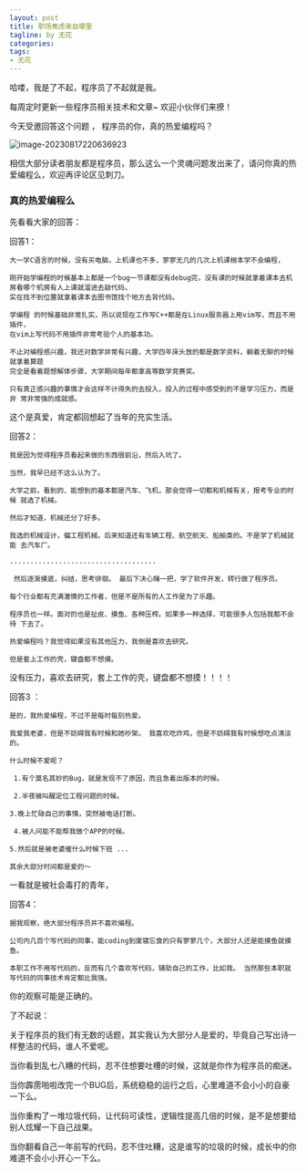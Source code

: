 ```yaml
---
layout: post
title: 职场焦虑来自哪里
tagline: by 无花
categories: 
tags:
- 无花
---
```




哈喽，我是了不起，程序员了不起就是我。

每周定时更新一些程序员相关技术和文章~ 欢迎小伙伴们来撩！

<!--more-->



今天受邀回答这个问题 ， 程序员的你，真的热爱编程吗？

![image-20230817220636923](http://www.javanorth.cn/assets/images/2023/Flowerless/2308cyxy-001.jpg)

相信大部分读者朋友都是程序员，那么这么一个灵魂问题发出来了，请问你真的热爱编程么，欢迎再评论区见刺刀。

### 真的热爱编程么

先看看大家的回答： 



回答1：

```
大一学C语言的时候，没有买电脑，上机课也不多，寥寥无几的几次上机课根本学不会编程，

刚开始学编程的时候基本上都是一个bug一节课都没有debug完，没有课的时候就拿着课本去机房看哪个机房有人上课就溜进去敲代码，
实在找不到位置就拿着课本去图书馆找个地方去背代码。

学编程 的时候基础非常扎实，所以说现在工作写C++都是在Linux服务器上用vim写，而且不用插件，
在vim上写代码不用插件非常考验个人的基本功。

不止对编程感兴趣，我还对数学非常有兴趣，大学四年床头放的都是数学资料，躺着无聊的时候就拿着算题
完全是看着题想解体步骤，大学期间每年都拿高等数学竞赛奖。

只有真正感兴趣的事情才会这样不计得失的去投入，投入的过程中感受到的不是学习压力，而是非 常非常强的成就感。 
```



这个是真爱，肯定都回想起了当年的充实生活。



回答2：

```
我是因为觉得程序员看起来做的东西很前沿，然后入坑了。 

当然，我早已经不这么认为了。 

大学之前，看到的、能想到的基本都是汽车、飞机，那会觉得一切都和机械有关，报考专业的时候 就选了机械。 

然后才知道，机械还分了好多。 

我选的机械设计，偏工程机械。后来知道还有车辆工程、航空航天、船舶类的。不是学了机械就能 去汽车厂。 

....................................

 然后逐渐摸底，纠结，思考徘徊。 最后下决心赌一把，学了软件开发，转行做了程序员。

每个行业都有充满激情的工作者，但是不是所有的人工作是为了乐趣。 

程序员也一样。面对的也是扯皮、摸鱼、各种压榨。如果多一种选择，可能很多人包括我都不会待 下去了。 

热爱编程吗？我觉得如果没有其他压力，我倒是喜欢去研究。 

但是套上工作的壳，键盘都不想摸。
```



没有压力，喜欢去研究，套上工作的壳，键盘都不想摸！！！！





回答3 ：

```
是的，我热爱编程，不过不是每时每刻热爱。 

我爱我老婆，但是不妨碍我有时候和她吵架。 我喜欢吃炸鸡，但是不妨碍我有时候想吃点清淡的。 

什么时候不爱呢？

 1.有个莫名其妙的Bug，就是发现不了原因，而且急着出版本的时候。

 2.半夜被叫醒定位工程问题的时候。 

3.晚上忙碌自己的事情，突然被电话打断。

 4.被人问能不能帮我做个APP的时候。 

5.然后就是被老婆催什么时候下班 ... 

其余大部分时间都是爱的～
```



一看就是被社会毒打的青年，



回答4：

```
据我观察，绝大部分程序员并不喜欢编程。 

公司内几百个写代码的同事，能coding到废寝忘食的只有寥寥几个，大部分人还是能摸鱼就摸鱼。 

本职工作不用写代码的，反而有几个喜欢写代码，辅助自己的工作，比如我。 当然那些本职就写代码的同事技术肯定都比我强。
```



你的观察可能是正确的。



了不起说： 

关于程序员的我们有无数的话题，其实我认为大部分人是爱的，毕竟自己写出诗一样整洁的代码，谁人不爱呢。 

当你看到乱七八糟的代码，忍不住想要吐槽的时候，这就是你作为程序员的痴迷。

当你霹雳啪啦改完一个BUG后，系统稳稳的运行之后，心里难道不会小小的自豪一下么。

当你重构了一堆垃圾代码，让代码可读性，逻辑性提高几倍的时候，是不是想要给别人炫耀一下自己战果。

当你翻看自己一年前写的代码，忍不住吐糟，这是谁写的垃圾的时候，成长中的你难道不会小小开心一下么。

